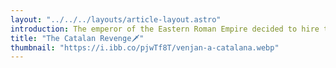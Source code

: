 ```yaml
---
layout: "../../../layouts/article-layout.astro"
introduction: The emperor of the Eastern Roman Empire decided to hire the army of Roger de Flor to kick out the Turks from the region. Roger de Flor and his army, under the war cry of "Desperta Ferro", the chaos had started and they ended up winning the battle. What Roger de Flor didn't expect was the emperor of the Eastern Roman Empire to betray him.
title: "The Catalan Revenge🗡️"
thumbnail: "https://i.ibb.co/pjwTf8T/venjan-a-catalana.webp"
---
```


